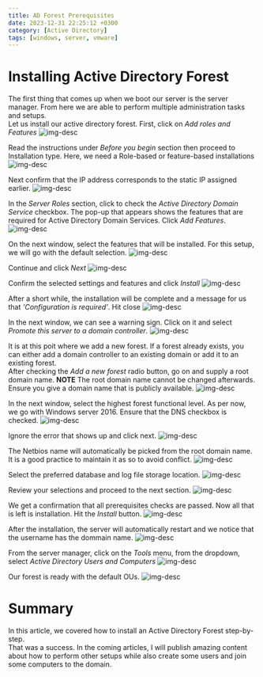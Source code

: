 ```yaml
---
title: AD Forest Prerequisites
date: 2023-12-31 22:25:12 +0300
category: [Active Directory]
tags: [windows, server, vmware]
--- 
```

# Installing Active Directory Forest
The first thing that comes up when we boot our server is the server manager. From here we are able to perform multiple administration tasks and setups.  
Let us install our active directory forest. First, click on _Add roles and Features_
![img-desc](/assets/img/server/ad1.png)

Read the instructions under _Before you begin_ section then proceed to Installation type. Here, we need a Role-based or feature-based installations
![img-desc](/assets/img/server/ad2.png)

Next confirm that the IP address corresponds to the static IP assigned earlier.
![img-desc](/assets/img/server/ad3.png)

In the _Server Roles_ section, click to check the _Active Directory Domain Service_ checkbox. The pop-up that appears shows the features that are required for Active Directory Domain Services. Click _Add Features_.
![img-desc](/assets/img/server/ad4.png)

On the next window, select the features that will be installed. For this setup, we will go with the default selection.
![img-desc](/assets/img/server/ad5.png)

Continue and click _Next_
![img-desc](/assets/img/server/ad6.png)

Confirm the selected settings and features and click _Install_
![img-desc](/assets/img/server/ad7.png)

After a short while, the installation will be complete and a message for us that _'Configuration is required'_. Hit close
![img-desc](/assets/img/server/ad8.png)

In the next window, we can see a warning sign. Click on it and select _Promote this server to a domain controller_.
![img-desc](/assets/img/server/ad9.png)

It is at this poit where we add a new forest. If a forest already exists, you can either add a domain controller to an existing domain or add it to an existing forest.  
After checking the _Add a new forest_ radio button, go on and supply a root domain name. **NOTE** The root domain name cannot be changed afterwards. Ensure you give a domain name that is publicly available.
![img-desc](/assets/img/server/ad10.png)

In the next window, select the highest forest functional level. As per now, we go with Windows server 2016. Ensure that the DNS checkbox is checked. 
![img-desc](/assets/img/server/ad11.png)

Ignore the error that shows up and click next.
![img-desc](/assets/img/server/ad12.png)

The Netbios name will automatically be picked from the root domain name. It is a good practice to maintain it as so to avoid conflict.
![img-desc](/assets/img/server/ad13.png)

Select the preferred database and log file storage location.
![img-desc](/assets/img/server/ad14.png)

Review your selections and proceed to the next section.
![img-desc](/assets/img/server/ad15.png)

We get a confirmation that all prerequisites checks are passed. Now all that is left is installation. Hit the _Install_ button.
![img-desc](/assets/img/server/ad16.png)

After the installation, the server will automatically restart and we notice that the username has the dommain name.
![img-desc](/assets/img/server/ad17.png)

From the server manager, click on the _Tools_ menu, from the dropdown, select _Active Directory Users and Computers_
![img-desc](/assets/img/server/ad18.png)

Our forest is ready with the default OUs.
![img-desc](/assets/img/server/ad19.png)

# Summary
In this article, we covered how to install an Active Directory Forest step-by-step.  
That was a success. In the coming articles, I will publish amazing content about how to perform other setups while also create some users and join some computers to the domain.